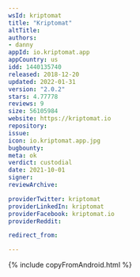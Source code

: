 ```yaml
---
wsId: kriptomat
title: "Kriptomat"
altTitle: 
authors:
- danny
appId: io.kriptomat.app
appCountry: us
idd: 1440135740
released: 2018-12-20
updated: 2022-01-31
version: "2.0.2"
stars: 4.77778
reviews: 9
size: 56105984
website: https://kriptomat.io
repository: 
issue: 
icon: io.kriptomat.app.jpg
bugbounty: 
meta: ok
verdict: custodial
date: 2021-10-01
signer: 
reviewArchive:

providerTwitter: kriptomat
providerLinkedIn: kriptomat
providerFacebook: kriptomat.io
providerReddit: 

redirect_from:

---
```


{% include copyFromAndroid.html %}